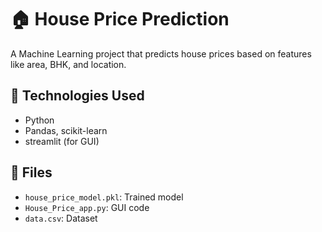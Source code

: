 # 🏠 House Price Prediction

A Machine Learning project that predicts house prices based on features like area, BHK, and location.

## 🔧 Technologies Used
- Python
- Pandas, scikit-learn
- streamlit (for GUI)

## 📂 Files
- `house_price_model.pkl`: Trained model
- `House_Price_app.py`: GUI code
- `data.csv`: Dataset



